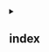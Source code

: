 <details><summary><h2>index</h2></summary>

><details><summary><h2>Progenitor Warframe Table</h2></summary>
>
>| TYPE                                                                                                                                                                                                                                                  | -                                                                                                                                                                                               | -                                                                                                                                                                                               | -                                                                                                                                                                                                         | -                                                                                                                                                                                                    | -                                                                                                                                                                                                    | -                                                                                                                                                                                               | -                                                                                                                                                                                               | -                                                                                                                                                                                          | -                                                                                                                                                                                          | -   |
>| ----------------------------------------------------------------------------------------------------------------------------------------------------------------------------------------------------------------------------------------------------- | ----------------------------------------------------------------------------------------------------------------------------------------------------------------------------------------------- | ----------------------------------------------------------------------------------------------------------------------------------------------------------------------------------------------- | --------------------------------------------------------------------------------------------------------------------------------------------------------------------------------------------------------- | ---------------------------------------------------------------------------------------------------------------------------------------------------------------------------------------------------- | ---------------------------------------------------------------------------------------------------------------------------------------------------------------------------------------------------- | ----------------------------------------------------------------------------------------------------------------------------------------------------------------------------------------------- | ----------------------------------------------------------------------------------------------------------------------------------------------------------------------------------------------- | ------------------------------------------------------------------------------------------------------------------------------------------------------------------------------------------ | ------------------------------------------------------------------------------------------------------------------------------------------------------------------------------------------ | --- |
>| [![DmgImpactSmall64](https://static.wikia.nocookie.net/warframe/images/4/4c/DmgImpactSmall64.png/revision/latest/scale-to-width-down/32?cb=20210326161307)](/wiki/Damage/Impact_Damage) [Impact](/wiki/Damage/Impact_Damage)                          | [![BaruukIcon272](https://static.wikia.nocookie.net/warframe/images/b/b5/BaruukIcon272.png/revision/latest/scale-to-width-down/31?cb=20181219151057)](/wiki/Baruuk) [Baruuk](/wiki/Baruuk)      | [![GaussIcon272](https://static.wikia.nocookie.net/warframe/images/3/34/GaussIcon272.png/revision/latest/scale-to-width-down/31?cb=20191102061637)](/wiki/Gauss) [Gauss](/wiki/Gauss)           | [![GrendelIcon272](https://static.wikia.nocookie.net/warframe/images/1/18/GrendelIcon272.png/revision/latest/scale-to-width-down/31?cb=20191102061815)](/wiki/Grendel) [Grendel](/wiki/Grendel)           | [![RhinoIcon272](https://static.wikia.nocookie.net/warframe/images/8/8d/RhinoIcon272.png/revision/latest/scale-to-width-down/31?cb=20180121174212)](/wiki/Rhino) [Rhino](/wiki/Rhino)                | [![SevagothIcon272](https://static.wikia.nocookie.net/warframe/images/0/0c/SevagothIcon272.png/revision/latest/scale-to-width-down/31?cb=20210414042501)](/wiki/Sevagoth) [Sevagoth](/wiki/Sevagoth) | [![WukongIcon272](https://static.wikia.nocookie.net/warframe/images/6/68/WukongIcon272.png/revision/latest/scale-to-width-down/31?cb=20180121174232)](/wiki/Wukong) [Wukong](/wiki/Wukong)      | [![ZephyrIcon272](https://static.wikia.nocookie.net/warframe/images/1/1d/ZephyrIcon272.png/revision/latest/scale-to-width-down/31?cb=20180121174233)](/wiki/Zephyr) [Zephyr](/wiki/Zephyr)      |
>| [![DmgFireSmall64](https://static.wikia.nocookie.net/warframe/images/3/3b/DmgHeatSmall64.png/revision/latest/scale-to-width-down/32?cb=20210323025835)](/wiki/Damage/Heat_Damage) [Heat](/wiki/Damage/Heat_Damage)                                    | [![ChromaIcon272](https://static.wikia.nocookie.net/warframe/images/6/60/ChromaIcon272.png/revision/latest/scale-to-width-down/31?cb=20180121174115)](/wiki/Chroma) [Chroma](/wiki/Chroma)      | [![EmberIcon272](https://static.wikia.nocookie.net/warframe/images/5/50/EmberIcon272.png/revision/latest/scale-to-width-down/31?cb=20180121174118)](/wiki/Ember) [Ember](/wiki/Ember)           | [![InarosIcon272](https://static.wikia.nocookie.net/warframe/images/3/33/InarosIcon272.png/revision/latest/scale-to-width-down/31?cb=20180121174135)](/wiki/Inaros) [Inaros](/wiki/Inaros)                | [![KullervoIcon272](https://static.wikia.nocookie.net/warframe/images/c/c8/KullervoIcon272.png/revision/latest/scale-to-width-down/31?cb=20230622002515)](/wiki/Kullervo) [Kullervo](/wiki/Kullervo) | [![NezhaIcon272](https://static.wikia.nocookie.net/warframe/images/e/ee/NezhaIcon272.png/revision/latest/scale-to-width-down/31?cb=20180121174155)](/wiki/Nezha) [Nezha](/wiki/Nezha)                | [![ProteaIcon272](https://static.wikia.nocookie.net/warframe/images/6/63/ProteaIcon272.png/revision/latest/scale-to-width-down/31?cb=20200616142026)](/wiki/Protea) [Protea](/wiki/Protea)      | [![VaubanIcon272](https://static.wikia.nocookie.net/warframe/images/d/de/VaubanIcon272.png/revision/latest/scale-to-width-down/31?cb=20180121174227)](/wiki/Vauban) [Vauban](/wiki/Vauban)      | [![WispIcon272](https://static.wikia.nocookie.net/warframe/images/a/a3/WispIcon272.png/revision/latest/scale-to-width-down/31?cb=20210505121139)](/wiki/Wisp) [Wisp](/wiki/Wisp)           |
>| [![DmgColdSmall64](https://static.wikia.nocookie.net/warframe/images/b/b1/DmgColdSmall64.png/revision/latest/scale-to-width-down/32?cb=20210323025839)](/wiki/Damage/Cold_Damage) [Cold](/wiki/Damage/Cold_Damage)                                    | [![FrostIcon272](https://static.wikia.nocookie.net/warframe/images/d/d0/FrostIcon272.png/revision/latest/scale-to-width-down/31?cb=20180121174127)](/wiki/Frost) [Frost](/wiki/Frost)           | [![GaraIcon272](https://static.wikia.nocookie.net/warframe/images/8/84/GaraIcon272.png/revision/latest/scale-to-width-down/31?cb=20180121174128)](/wiki/Gara) [Gara](/wiki/Gara)                | [![HildrynIcon272](https://static.wikia.nocookie.net/warframe/images/1/19/HildrynIcon272.png/revision/latest/scale-to-width-down/31?cb=20210901193927)](/wiki/Hildryn) [Hildryn](/wiki/Hildryn)           | [![RevenantIcon272](https://static.wikia.nocookie.net/warframe/images/0/02/RevenantIcon272.png/revision/latest/scale-to-width-down/31?cb=20181209040330)](/wiki/Revenant) [Revenant](/wiki/Revenant) | [![StyanaxIcon272](https://static.wikia.nocookie.net/warframe/images/c/c3/StyanaxIcon272.png/revision/latest/scale-to-width-down/31?cb=20220907225007)](/wiki/Styanax) [Styanax](/wiki/Styanax)      | [![TitaniaIcon272](https://static.wikia.nocookie.net/warframe/images/e/e8/TitaniaIcon272.png/revision/latest/scale-to-width-down/31?cb=20180121174217)](/wiki/Titania) [Titania](/wiki/Titania) | [![TrinityIcon272](https://static.wikia.nocookie.net/warframe/images/f/f9/TrinityIcon272.png/revision/latest/scale-to-width-down/31?cb=20180121174220)](/wiki/Trinity) [Trinity](/wiki/Trinity) |
>| [![DmgElectricitySmall64](https://static.wikia.nocookie.net/warframe/images/e/ea/DmgElectricitySmall64.png/revision/latest/scale-to-width-down/32?cb=20210323025834)](/wiki/Damage/Electricity_Damage) [Electricity](/wiki/Damage/Electricity_Damage) | [![BansheeIcon272](https://static.wikia.nocookie.net/warframe/images/f/f8/BansheeIcon272.png/revision/latest/scale-to-width-down/31?cb=20180121174113)](/wiki/Banshee) [Banshee](/wiki/Banshee) | [![CalibanIcon](https://static.wikia.nocookie.net/warframe/images/5/55/CalibanIcon.png/revision/latest/scale-to-width-down/31?cb=20211215231357)](/wiki/Caliban) [Caliban](/wiki/Caliban)       | [![ExcaliburIcon272](https://static.wikia.nocookie.net/warframe/images/2/2c/ExcaliburIcon272.png/revision/latest/scale-to-width-down/31?cb=20180121174123)](/wiki/Excalibur) [Excalibur](/wiki/Excalibur) | [![GyreIcon272](https://static.wikia.nocookie.net/warframe/images/6/6d/GyreIcon272.png/revision/latest/scale-to-width-down/31?cb=20220428041640)](/wiki/Gyre) [Gyre](/wiki/Gyre)                     | [![LimboIcon272](https://static.wikia.nocookie.net/warframe/images/a/a7/LimboIcon272.png/revision/latest/scale-to-width-down/31?cb=20180121174139)](/wiki/Limbo) [Limbo](/wiki/Limbo)                | [![NovaIcon272](https://static.wikia.nocookie.net/warframe/images/4/40/NovaIcon272.png/revision/latest/scale-to-width-down/31?cb=20180121174200)](/wiki/Nova) [Nova](/wiki/Nova)                | [![ValkyrIcon272](https://static.wikia.nocookie.net/warframe/images/7/7d/ValkyrIcon272.png/revision/latest/scale-to-width-down/31?cb=20180121174223)](/wiki/Valkyr) [Valkyr](/wiki/Valkyr)      | [![VoltIcon272](https://static.wikia.nocookie.net/warframe/images/9/95/VoltIcon272.png/revision/latest/scale-to-width-down/31?cb=20180121174230)](/wiki/Volt) [Volt](/wiki/Volt)           |
>| [![DmgToxinSmall64](https://static.wikia.nocookie.net/warframe/images/4/4f/DmgToxinSmall64.png/revision/latest/scale-to-width-down/32?cb=20210323025838)](/wiki/Damage/Toxin_Damage) [Toxin](/wiki/Damage/Toxin_Damage)                               | [![AtlasIcon272](https://static.wikia.nocookie.net/warframe/images/0/01/AtlasIcon272.png/revision/latest/scale-to-width-down/31?cb=20180121174110)](/wiki/Atlas) [Atlas](/wiki/Atlas)           | [![DagathIcon272](https://static.wikia.nocookie.net/warframe/images/3/34/DagathIcon272.png/revision/latest/scale-to-width-down/31?cb=20231019020319)](/wiki/Dagath) [Dagath](/wiki/Dagath)      | [![IvaraIcon272](https://static.wikia.nocookie.net/warframe/images/4/4b/IvaraIcon272.png/revision/latest/scale-to-width-down/31?cb=20180121174137)](/wiki/Ivara) [Ivara](/wiki/Ivara)                     | [![KhoraIcon272](https://static.wikia.nocookie.net/warframe/images/0/0f/KhoraIcon272.png/revision/latest/scale-to-width-down/31?cb=20180423191901)](/wiki/Khora) [Khora](/wiki/Khora)                | [![NekrosIcon272](https://static.wikia.nocookie.net/warframe/images/8/8b/NekrosIcon272.png/revision/latest/scale-to-width-down/31?cb=20180121174153)](/wiki/Nekros) [Nekros](/wiki/Nekros)           | [![NidusIcon272](https://static.wikia.nocookie.net/warframe/images/5/5e/NidusIcon272.png/revision/latest/scale-to-width-down/31?cb=20180121174157)](/wiki/Nidus) [Nidus](/wiki/Nidus)           | [![OberonIcon272](https://static.wikia.nocookie.net/warframe/images/1/1c/OberonIcon272.png/revision/latest/scale-to-width-down/31?cb=20180121174207)](/wiki/Oberon) [Oberon](/wiki/Oberon)      | [![SarynIcon272](https://static.wikia.nocookie.net/warframe/images/2/23/SarynIcon272.png/revision/latest/scale-to-width-down/31?cb=20180121174215)](/wiki/Saryn) [Saryn](/wiki/Saryn)      |
>| [![DmgMagneticSmall64](https://static.wikia.nocookie.net/warframe/images/8/83/DmgMagneticSmall64.png/revision/latest/scale-to-width-down/32?cb=20210323025836)](/wiki/Damage/Magnetic_Damage) [Magnetic](/wiki/Damage/Magnetic_Damage)                | [![CitrineIcon272](https://static.wikia.nocookie.net/warframe/images/8/82/CitrineIcon272.png/revision/latest/scale-to-width-down/31?cb=20230215182406)](/wiki/Citrine) [Citrine](/wiki/Citrine) | [![HarrowIcon272](https://static.wikia.nocookie.net/warframe/images/6/68/HarrowIcon272.png/revision/latest/scale-to-width-down/31?cb=20180121174130)](/wiki/Harrow) [Harrow](/wiki/Harrow)      | [![HydroidIcon272](https://static.wikia.nocookie.net/warframe/images/8/8f/HydroidIcon272.png/revision/latest/scale-to-width-down/31?cb=20180121174134)](/wiki/Hydroid) [Hydroid](/wiki/Hydroid)           | [![LavosIcon272](https://static.wikia.nocookie.net/warframe/images/f/f9/LavosIcon272.png/revision/latest/scale-to-width-down/31?cb=20201218203644)](/wiki/Lavos) [Lavos](/wiki/Lavos)                | [![MagIcon272](https://static.wikia.nocookie.net/warframe/images/8/89/MagIcon272.png/revision/latest/scale-to-width-down/31?cb=20180121174145)](/wiki/Mag) [Mag](/wiki/Mag)                          | [![MesaIcon272](https://static.wikia.nocookie.net/warframe/images/0/08/MesaIcon272.png/revision/latest/scale-to-width-down/31?cb=20180121174147)](/wiki/Mesa) [Mesa](/wiki/Mesa)                | [![XakuIcon272](https://static.wikia.nocookie.net/warframe/images/b/be/XakuIcon272.png/revision/latest/scale-to-width-down/31?cb=20200826170409)](/wiki/Xaku) [Xaku](/wiki/Xaku)                | [![YareliIcon272](https://static.wikia.nocookie.net/warframe/images/2/2f/YareliIcon272.png/revision/latest/scale-to-width-down/31?cb=20210706231956)](/wiki/Yareli) [Yareli](/wiki/Yareli) |
>| [![DmgRadiationSmall64](https://static.wikia.nocookie.net/warframe/images/1/1b/DmgRadiationSmall64.png/revision/latest/scale-to-width-down/32?cb=20210323025837)](/wiki/Damage/Radiation_Damage) [Radiation](/wiki/Damage/Radiation_Damage)           | [![AshIcon272](https://static.wikia.nocookie.net/warframe/images/0/0d/AshIcon272.png/revision/latest/scale-to-width-down/31?cb=20180121174108)](/wiki/Ash) [Ash](/wiki/Ash)                     | [![EquinoxIcon272](https://static.wikia.nocookie.net/warframe/images/7/7a/EquinoxIcon272.png/revision/latest/scale-to-width-down/31?cb=20180121174120)](/wiki/Equinox) [Equinox](/wiki/Equinox) | [![GarudaIcon272](https://static.wikia.nocookie.net/warframe/images/8/8f/GarudaIcon272.png/revision/latest/scale-to-width-down/31?cb=20181110001450)](/wiki/Garuda) [Garuda](/wiki/Garuda)                | [![LokiIcon272](https://static.wikia.nocookie.net/warframe/images/0/0e/LokiIcon272.png/revision/latest/scale-to-width-down/31?cb=20180121174142)](/wiki/Loki) [Loki](/wiki/Loki)                     | [![MirageIcon272](https://static.wikia.nocookie.net/warframe/images/d/d6/MirageIcon272.png/revision/latest/scale-to-width-down/31?cb=20180121174150)](/wiki/Mirage) [Mirage](/wiki/Mirage)           | [![NyxIcon272](https://static.wikia.nocookie.net/warframe/images/9/93/NyxIcon272.png/revision/latest/scale-to-width-down/31?cb=20180121174204)](/wiki/Nyx) [Nyx](/wiki/Nyx)                     | [![OctaviaIcon272](https://static.wikia.nocookie.net/warframe/images/7/7f/OctaviaIcon272.png/revision/latest/scale-to-width-down/31?cb=20180121174209)](/wiki/Octavia) [Octavia](/wiki/Octavia) | [![QorvexIcon272](https://static.wikia.nocookie.net/warframe/images/8/8f/QorvexIcon272.png/revision/latest/scale-to-width-down/31?cb=20231214120354)](/wiki/Qorvex) [Qorvex](/wiki/Qorvex) | [![VorunaIcon272](https://static.wikia.nocookie.net/warframe/images/3/3c/VorunaIcon272.png/revision/latest/scale-to-width-down/31?cb=20221130191427)](/wiki/Voruna) [Voruna](/wiki/Voruna) |
>
></details>
>
>---
>
><details><summary><h2>Kuva Lich Weapons</h2></summary>
>
>> <details><summary><h3>Selecting a Kuva Lich weapon</h3></summary>
>>
>> - Finish The War Within quest to unlock Kuva Liches
>> - If you're farming for a specific weapon, choose a Progenitor Warframe based on the table above
>> - Start a Level 20+ Grineer Mission. Cassini Capture on Saturn is popular
>> - The timer starts when the light flicker, this can be immediately on start or during the mission
>> - On Capture missions, the lights wont flicker until after the mission target has been successfully captured
>> - Kill 10 Grineer within 1 minute to trigger a Kuva Larvaling (Below)
>> - When a Kuva Larvaling is killed they will display a weapon above their head
>> - If its the weapon you want, hold Q to execute the Lich, complete the mission and extract normally
>> - If its not the weapon you want, complete the Mission and extract normally to try again
>>
>> </details>
>>
>> ---
>>
>> <details><summary><h3>Unlocking the Kuva Lich weapon</h3></summary>
>>
>> - On creation of a Kuva Lich, they generate a random passphrase of 3 different Requiems
>> - To spawn the Lich, you'll need to execute thralls in Kuva Lich missions
>> - Players must slot the matching Requiem Mods in their Parazon and defeat the Lich until they find the correct order
>> - Always place an Oull requiem mod in the first slot of your paragon, as it acts as a wildcard (Guaranteed success on the first try)
>> - Start on Earth, select any mission with the Lich icon (higher level)
>> - Play through the missions, executing thralls along the way to draw out your Kuva Lich
>> - Once your Kuva Lich has spawned:
>>   - Down the Kuva Lich without executing until you've revealed your first 2 Requiem Murmurs
>>   - Slot the 2 known murmurs in the first 2 slots and an Oull (wildcard) in the third slot
>>   - Down the Kuva Lich and execute it
>>     - If the first mod is wrong, swap it with the second slot
>>     - If the first mod is right and the second mod is wrong, swap the second mod to the third slot
>>   - Down the Kuva Lich and execute it
>>     - If the first mod is wrong, swap it with the third slot
>>   - Down the Kuva Lich and execute it
>>     - You should now have all 3 mods in the correct order
>>
>> </details>
>>
>> ---
>>
>> <details><summary><h3>Buying a Kuva Lich contract</h3></summary>
>>
>> - You can buy Kuva Lich contracts on [Warframe.Market](https://warframe.market/auctions) to skip the Larvaling farm
>> - Find the Lich you want to buy
>> - Meet the seller in the Crimson Branch room of a Dojo
>> - Complete the trade to activate the Lich
>>
>> </details>
>>
>> ---
>>
>> <details><summary><h3>Kuva Lich Images</h3></summary>
>>
>> |                         Male Larvaling                         |                         Female Larvaling                         |
>> | :------------------------------------------------------------: | :--------------------------------------------------------------: |
>> | <img src="./img/warframe/kuva/maleLarvaling.webp" width="100"> | <img src="./img/warframe/kuva/femaleLarvaling.webp" width="100"> |
>>
>> </details>
>
></details>
>
>---
>
><details><summary><h2>Sisters Of Parvos Weapons</h2></summary>
>
>> <details><summary><h3>Selecting a Tenet Weapon</h3></summary>
>>
>> - Finish The War Within and Call of the Tempestarii questlines
>> - If you're farming for a specific weapon, choose a Progenitor Warframe based on the table above
>> - Start a Level 20+ Corpus Mission. Hydra Capture on Pluto is popular
>> - Find the Granum Void (Golden Hand) and start a Zenith Crown
>> - If you don't have a Zenith Crown, wait 3 to 6 minutes for a Treasurer to spawn and kill them to gain one
>> - Complete the Granum Void to spawn a Candidate
>> - When a Candidate is killed they will display a weapon above their head
>> - If its the weapon you want, hold Q to execute the candidate, complete the mission and extract normally
>> - If its not the weapon you want, complete the Mission and extract normally to try again
>>
>> </details>
>>
>> ---
>>
>> <details><summary><h3>Unlocking a Tenet Weapon</h3></summary>
>>
>> - On creation of a Candidate, they generate a random passphrase of 3 different Requiems
>> - Defeating Candidates will reveal the Requiems for their passphrase, but not the order
>> - Players must slot the matching Requiem Mods in their Parazon and defeat the candidate until they find the correct order
>> - Always place an Oull requiem mod in the first slot of your paragon, as it acts as a wildcard (Guaranteed success on the first try)
>>
>> </details>
>>
>> ---
>>
>> <details><summary><h3>Buying a candidate contract</h3></summary>
>>
>> - You can buy candidate contracts on [Warframe.Market](https://warframe.market/auctions) to skip the candidate farm
>> - Find the candidate you want to buy
>> - Meet the seller in the Crimson Branch room of a Dojo
>> - Complete the trade to activate the candidate
>>
>> </details>
>>
>> ---
>>
>> <details><summary><h3>Sisters Of Parvos Images</h3></summary>
>>
>> |                           Treasurer                           |                          Zenith Granum Crown                          |                         Granum Void Hand Tribute                          |
>> | :-----------------------------------------------------------: | :-------------------------------------------------------------------: | :-----------------------------------------------------------------------: |
>> | <img src="./img/warframe/sisters/treasurer.webp" width="100"> | <img src="./img/warframe/sisters/zenithGranumCrown.webp" width="100"> | <img src="./img/warframe/sisters/granumVoidHandTribute.webp" width="100"> |
>>
>> </details>
>
></details>
>
>---
>
><details><summary><h2>Incarnon Weapons and Genesis</h2></summary>
>
>> <details><summary><h3>Incarnon Weapons</h3></summary>
>>
>> - Finish the "Angels of the Zariman" questline to unlock access to Incarnon weapons.
>> - Visit Cavalero located in the Chrysalith aboard the Zariman. He is the vendor for Incarnon weapons.
>> - Exchange Holdfasts, a form of standing earned through Zariman activities, for Incarnon weapons with Cavalero.
>>
>> </details>
>>
>> ---
>>
>> <details><summary><h3>Incarnon Genesis</h3></summary>
>>
>> - Review the [Reward Rotation](https://warframe.fandom.com/wiki/Incarnon#Reward_Rotation) to know which Genesis Adapters are available that week.
>> - From the Orbiter's star chart, locate and click the Duvari icon (resembles a metal head) at the top right corner to open the Duvari menu.
>> - Within the Duvari menu, choose two Genesis Adapters you wish to aim for during the week
>> - Complete "The Circuit" missions on the Steel Path difficulty level to earn Genesis Adapters as rewards, specifically at the 5th and 10th tiers.
>> - After receiving a Incarnon Genesis Adapter, visit Cavalero located in the Chrysalith aboard the Zariman to Evolve your weapons
>>
>> </details>
>
></details>
>
>---
>
><details><summary><h2>Helminth Farming Locations</h2></summary>
>
>> <details><summary><h3>Bile</h3></summary>
>>
>> | Resource                    | Best Farming Location(s)                            | Additional Notes                                                                                                        |
>> | --------------------------- | --------------------------------------------------- | ----------------------------------------------------------------------------------------------------------------------- |
>> | Aggristone                  | -                                                   | -                                                                                                                       |
>> | Ariette Scale               | -                                                   | -                                                                                                                       |
>> | Antiserum Injector Fragment | Infested Salvage missions (Oestrus, Eris)           | Use Nekros with Desecrate, Hydroid with Pilfering Swarm, or Khora with Pilfering Strangledome for increased drop rates. |
>> | Argon Crystal               | Void missions (any)                                 | Best farmed in missions like Capture for quick runs. Argon Crystals decay over time, so use them quickly.               |
>> | Cryotic                     | Excavation missions (any planet)                    | Longer missions yield more Cryotic. Consider using frames like Frost, Limbo, or Gara for defense.                       |
>> | Diluted Thermia             | Thermia Fractures on Orb Vallis (Venus)             | Available during the "Operation: Buried Debts" event. Collect and close Thermia Fractures.                              |
>> | Enigma Gyrum                | -                                                   | -                                                                                                                       |
>> | Isos                        | Railjack missions, specifically in the Veil Proxima | Farming in higher-level Railjack missions increases the drop rate.                                                      |
>> | Javlok Capacitor            | Incursions in the Plains of Eidolon (Earth)         | Random drop from enemy units during Incursions.                                                                         |
>> | Morphics                    | Mars, Mercury, Pluto, and Europa                    | War, Mars and Apollodorus, Mercury are good farming spots. Use frames with loot abilities for better efficiency.        |
>> | Nav Coordinate              | Assassination missions, Orokin Derelict missions    | Common in the reward pool for these mission types.                                                                      |
>> | Omega Isotope               | Planets where a Fomorian event is active            | Drop from any mission on a planet under invasion.                                                                       |
>> | Orokin Cipher               | Orokin Derelict Vaults                              | Requires a Dragon Key to access vaults. Random chance to obtain Ciphers from the vaults.                                |
>> | Rune Marrow                 | -                                                   | -                                                                                                                       |
>> | Somatic Fibers              | Lua (The Moon)                                      | Drops from Sentients. Farming during missions like Crossfire Exterminate can yield good results.                        |
>> | Thermal Sludge              | Orb Vallis (Venus)                                  | Found in containers and as environmental pickups. Good spots are around the outskirts of Fortuna and industrial areas.  |
>> | Ticor Plate                 | Railjack missions, specifically in the Veil Proxima | Higher-level Railjack missions have a better drop rate.                                                                 |
>> | Vainthorn                   | -                                                   | -                                                                                                                       |
>> | Voidgel Orb                 | Void Storm missions in Railjack                     | Drops from enemies and crates during Void Storms.                                                                       |
>>
>> </details>
>>
>> ---
>>
>> <details><summary><h3>Biotics</h3></summary>
>>
>> | Resource             | Best Farming Location(s)                       | Additional Notes                                             |
>> | -------------------- | ---------------------------------------------- | ------------------------------------------------------------ |
>> | Connla Sprout        | Cambion Drift (Deimos)                         | Found in the wild, especially around bodies of water.        |
>> | Dracroot             | Cambion Drift (Deimos)                         | Commonly found in the wild across Deimos.                    |
>> | Dusklight Sarracenia | Ceres, in swampy waters                        | Best found in the Grineer Shipyard missions.                 |
>> | Eevani               | -                                              | -                                                            |
>> | Frostleaf            | On the ground in any cold environment on Venus | Look around the edges of cliffs and in open areas.           |
>> | Ganglion             | Cambion Drift (Deimos)                         | Dropped by Deimos enemies and found in the environment.      |
>> | Gorgaricus Spore     | Orb Vallis (Venus)                             | Found in caves and around mushroom patches.                  |
>> | Kovnik               | -                                              | -                                                            |
>> | Lunar Pitcher        | Lua                                            | Spawns in and around the Orokin structures.                  |
>> | Maprico              | Plains of Eidolon (Earth)                      | Found on trees in the Plains.                                |
>> | Moonlight Dragonlily | Plains of Eidolon (Earth) - night              | Found near water bodies during the night.                    |
>> | Moonlight Jadeleaf   | Plains of Eidolon (Earth) - night              | Grows in grassy areas during the night.                      |
>> | Moonlight Threshcone | Plains of Eidolon (Earth) - night              | Found in forested areas during the night.                    |
>> | Mytocardia Spore     | Orb Vallis (Venus)                             | Found in the caves of Orb Vallis.                            |
>> | Nistlepod            | Plains of Eidolon (Earth)                      | Grows on trees, especially near Grineer outposts.            |
>> | Pustulite            | Cambion Drift (Deimos)                         | Dropped by enemies and found in the environment.             |
>> | Ruk's Claw           | Grineer Asteroid missions (e.g., Mars)         | Grows in patches on the ground in Grineer Asteroid tilesets. |
>> | Silphsela            | -                                              | -                                                            |
>> | Sunlight Dragonlily  | Plains of Eidolon (Earth) - day                | Found near water bodies during the day.                      |
>> | Sunlight Jadeleaf    | Plains of Eidolon (Earth) - day                | Grows in grassy areas during the day.                        |
>> | Sunlight Threshcone  | Plains of Eidolon (Earth) - day                | Found in forested areas during the day.                      |
>> | Tasoma Extract       | -                                              | -                                                            |
>> | Tepa Nodule          | Cambion Drift (Deimos)                         | Found in the wild, often in areas with infestation presence. |
>> | Ueymag               | -                                              | -                                                            |
>> | Vestan Moss          | Asteroid missions, like those on Mercury       | Look on shaded rock walls in outdoor areas.                  |
>> | Yao Shrub            | -                                              | -                                                            |
>>
>> </details>
>>
>> ---
>>
>> <details><summary><h3>Calx</h3></summary>
>>
>> | Resource                | Best Farming Location(s)                             | Additional Notes                                                                                                      |
>> | ----------------------- | ---------------------------------------------------- | --------------------------------------------------------------------------------------------------------------------- |
>> | Asterite                | Railjack missions, particularly in the Veil Proxima  | Farming in higher-level Railjack missions increases the drop rate.                                                    |
>> | Belric Crystal Fragment | -                                                    | -                                                                                                                     |
>> | Cubic Diodes            | Corpus Ship missions, especially on Europa           | Dropped by Eximus units on Corpus ships. Best farmed during Eximus Stronghold Sortie missions for higher spawn rates. |
>> | Gallos Rods             | Railjack missions, particularly around Earth Proxima | Found in containers and as drops from enemies in Railjack missions.                                                   |
>> | Grokdrul                | Plains of Eidolon (Earth)                            | Can be collected from Grokdrul Drums in Grineer camps.                                                                |
>> | Hexenon                 | Jupiter, especially the Gas City rework tileset      | Farmable from enemies and containers on Jupiter. Io, Jupiter is a popular spot for Hexenon farming.                   |
>> | Iradite                 | Plains of Eidolon (Earth)                            | Found in the wild, especially in higher-level areas of the Plains. Break iradite formations.                          |
>> | Lucent Teroglobe        | Cambion Drift (Deimos)                               | Dropped by enemies and found in the environment.                                                                      |
>> | Nacreous Pebble         | -                                                    | -                                                                                                                     |
>> | Nullstones              | Void missions                                        | Dropped by enemies and found in containers within the Void.                                                           |
>> | Rania Crystal Fragment  | -                                                    | -                                                                                                                     |
>> | Rubedo                  | Phobos, Earth, Pluto, Europa, Sedna, and Orokin Void | Higher drop rates in Void missions. Tycho, Lua is also a popular spot due to high enemy density.                      |
>>
>> </details>
>>
>> ---
>>
>> <details><summary><h3>Oxides</h3></summary>
>>
>> | Resource    | Best Farming Location(s)                                            | Additional Notes                                                                                               |
>> | ----------- | ------------------------------------------------------------------- | -------------------------------------------------------------------------------------------------------------- |
>> | Alloy Plate | Venus, Ceres, Jupiter, Sedna                                        | Can be efficiently farmed in missions with high enemy density, such as Defense and Survival missions.          |
>> | Carbides    | Shipyard missions on Ceres, particularly against the Grineer        | Dropped by Eximus units on Ceres. Best farmed during Eximus Stronghold Sortie missions for higher spawn rates. |
>> | Ferrite     | Mercury, Earth, Neptune, Orokin Void                                | High quantities can be found in Void missions. Capture missions are quick and can yield a good amount.         |
>> | Gallium     | Mars, Uranus                                                        | Low drop rate but can be farmed efficiently on Uranus due to a higher number of boss and rare enemy spawns.    |
>> | Maw Fang    | -                                                                   | -                                                                                                              |
>> | Oxium       | Corpus missions, especially on Jupiter and Pluto                    | Oxium Ospreys are the primary source. Io, Jupiter is a popular farming location.                               |
>> | Salvage     | Mars, Jupiter, Sedna                                                | Large quantities can be gathered in endless missions on these planets.                                         |
>> | Tellurium   | Ophelia on Uranus                                                   | Rare resource that can drop in Archwing missions or Uranus Sealab tiles.                                       |
>> | Titanium    | Railjack missions, particularly in Earth Proxima and Saturn Proxima | Farming in Railjack missions yields a good amount. Breaking down wreckage also grants Titanium.                |
>>
>> </details>
>>
>> ---
>>
>> <details><summary><h3>Pheromones</h3></summary>
>>
>> | Resource            | Best Farming Location(s)                       | Additional Notes                                                                                |
>> | ------------------- | ---------------------------------------------- | ----------------------------------------------------------------------------------------------- |
>> | Chitinous Husk      | Cambion Drift (Deimos)                         | Dropped by Deimos enemies, particularly the tougher variants.                                   |
>> | Infected Palpators  | Cambion Drift (Deimos)                         | Dropped by infested enemies on Deimos.                                                          |
>> | Lamentus            | -                                              | -                                                                                               |
>> | Mutagen Sample      | Orokin Derelict, Eris, Deimos                  | Best farmed in the Orokin Derelict and Eris. Clan Dojo research resource.                       |
>> | Nano Spores         | Saturn, Neptune, Eris, Orokin Derelict         | High quantities can be farmed in Survival, Defense, or Infested Salvage missions.               |
>> | Neurodes            | Earth, Eris, Lua, Deimos                       | Lua's Plato mission is a popular spot due to frequent Eximus spawns.                            |
>> | Plastids            | Saturn, Uranus, Phobos, Pluto, Eris            | Survival missions on Saturn and Uranus are good for farming Plastids.                           |
>> | Pulsating Tubercles | Cambion Drift (Deimos)                         | Dropped by Deimos enemies. Rare resource.                                                       |
>> | Severed Bile Sac    | Cambion Drift (Deimos)                         | Dropped by Deimos enemies. Rare resource.                                                       |
>> | Thrax Plasm         | Zariman Ten Zero                               | Dropped by enemies in Zariman missions.                                                         |
>> | Lua Thrax Plasm     | Lua, during Zariman-related missions or events | A variant of Thrax Plasm, specific to Lua during certain missions or events related to Zariman. |
>>
>> </details>
>>
>> ---
>>
>> <details><summary><h3>Synthetics</h3></summary>
>>
>> | Resource          | Best Farming Location(s)                                                  | Additional Notes                                                                                    |
>> | ----------------- | ------------------------------------------------------------------------- | --------------------------------------------------------------------------------------------------- |
>> | Aucrux Capacitors | -                                                                         | -                                                                                                   |
>> | Circuits          | Venus, Ceres, Kuva Fortress                                               | Endless missions on these planets can provide a steady supply.                                      |
>> | Control Module    | Neptune, Europa, Void                                                     | The Void is a reliable source, with missions like Survival and Defense being particularly fruitful. |
>> | Cryptographic ALU | Corpus Ship Sabotage missions (Ice Planet) during Razorback Armada events | Obtained by destroying Corpus Ship security nodes. Only drops during the Razorback Armada invasion. |
>> | Detonite Ampule   | Grineer missions                                                          | Common drop from Grineer enemies.                                                                   |
>> | Entrati Lanthorn  | -                                                                         | -                                                                                                   |
>> | Fieldron Sample   | Corpus missions                                                           | Common drop from Corpus enemies.                                                                    |
>> | Komms             | -                                                                         | -                                                                                                   |
>> | Neural Sensors    | Jupiter, Kuva Fortress                                                    | Alad V on Jupiter is a popular boss for Neural Sensor farming.                                      |
>> | Orokin Cell       | Tethys on Saturn                                                          | Sargas Ruk on Saturn, dies fast to Ignis Wraith                                                     |
>> | Polymer Bundle    | Mercury, Venus, Uranus                                                    | Dark Sector missions on Uranus, such as Assur, offer increased drop rates.                          |
>> | Saggen Pearl      | Cambion Drift (Deimos)                                                    | Found in the wild, particularly in the exocrine of Deimos. Rare resource.                           |
>>
>> </details>
>>
>> ---
>>
>> <details><summary><h3>Sentient Ap3etite</h2></summary>
>>
>> | Resource                  | Best Farming Location(s)                                                   | Additional Notes                                                                                                      |
>> | ------------------------- | -------------------------------------------------------------------------- | --------------------------------------------------------------------------------------------------------------------- |
>> | Anomaly Shard             | Veil Proxima during Sentient Anomaly in the Railjack missions              | Anomaly Shards are collected from the Sentient Ship that appears in the Veil Proxima for a limited time.              |
>> | Cetus Wisp                | Plains of Eidolon near bodies of water                                     | Best farmed at night or using a loot radar to spot them more easily. They spawn around the edges of lakes and ponds.  |
>> | Intact Sentient Core      | Plains of Eidolon from Vomvalysts and other Sentient enemies               | Commonly dropped by Vomvalysts upon defeat. Nighttime on the Plains is the best time to farm these.                   |
>> | Exceptional Sentient Core | Plains of Eidolon from Sentient enemies                                    | Higher chance of drop from stronger Sentients encountered during nighttime or within the Lua missions.                |
>> | Flawless Sentient Core    | Plains of Eidolon from Sentient enemies, particularly during Eidolon hunts | Dropped by stronger Sentient enemies; Eidolon Teralyst, Gantulyst, and Hydrolyst hunts provide these more frequently. |
>> | Eidolon Shard             | Plains of Eidolon from Eidolon Teralyst, Gantulyst, Hydrolyst              | Obtained by defeating Eidolons on the Plains of Eidolon. Requires completion of The War Within quest to collect.      |
>>
>> </details>
>>
>> ---
>
></details>
>
>---
>
><details><summary><h2>Arcon Shards</h2></summary>
>
>A permanent upgrade item taken from Archons and used by the Helminth to further enhance a Warframe
>
>- Complete the Veilbreaker quest
>- Install the Helminth Archon Shard Segment
>- Archon Shards are awarded from Archon Hunts (1), Netracell (5) and Chipper (1)
>  - Archon Hunts are multi-stage missions in a battle against Narmer forces to defeat Pazuul's Archons, accessed from the archon hunts tab on the star chart
>  - Netracell is a repeatable mission that can be replayed up to 5 times per week for rewards
>  - Chipper is a merchant that appears in the Drifter Camp after reaching Rank 2 with the Kahl's Garrison Syndicate. Archon Shards become available in their shop after reaching Rank 5 with the Kahl's Garrison syndicate. Cost 90 Stock.
>- Archon Shards have an 80% chance of being a normal variant and 20% of being Tauforged
>- Topaz, Violet, and Emerald Archon Shards are only obtainable through Coalescent Fusion
>  - Topaz: Crimson + Amber
>  - Violet: Crimson + Azure
>  - Emerald: Amber + Azure
>
></details>
>
>---
>
><details><summary><h2>Titania Loot Box Farming</h2></summary>
>
>- Subsume Nova's Null Star ability onto Titania
>- Equip the Neutron Star augment mod (this is how we break boxes)
>- Build for +Range and Efficiency
>  - 175 Efficiency
>  - 265 Range (Companion Vacuum is 11.5M, Neutron Star is 21.2M)
>  - 70% Strength (Needed to break boxes in a single cast)
>- Use Razorwing to keep moving while you cast Null Star to break boxes
>  <img src="./img/warframe/builds/titaniaNeutronStar.jpeg" width="100%">
>
></details>
>
>---
>
><details><summary><h2>Alecaframe - Warframe companion app</h2></summary>
>
>> <details><summary><h3>Installing Alecaframe</h3></summary>
>>
>> Alecaframe is a companion app for warframe that makes it easier to track your progress, increase your mastery rank and craft, buy and sell items.
>>
>> - Install [Alecaframe](https://www.alecaframe.com/)
>> - Link your [Warframe.Market](Warframe.Market) account in the settings
>> - Launch Warframe and ensure your progress is sync'd with Alecaframe
>>
>> </details>
>>
>> ---
>>
>> <details><summary><h3>Debloating Overwolf</h3></summary>
>>
>> Overwolf is an addon platform that works with developers to ensure mods are TOS compliant and not bannable. The drawback of Overwolf is that it is resource heavy and using tracking and advertising within its overlay. Luckily, we can mitigate most of this by blocking its access to the internet. For this, we'll use "Simplewall", which is a free open-source extension of the native windows firewall that allows us to quickly allow/deny specific applcations internet access.
>>
>> - Fully close out of Alecaframe and Overwolf, ensure its not running on the taskbar and task manager
>> - Install [Simplewall](https://github.com/henrypp/simplewall/releases)
>> - In Simplewall, click the "Enable Filters" button
>> - Once enabled, a notification will be displayed any time a new application tries to access the internet for the first time
>> - Launch Overwolf and the Alecaframe addon
>> - When any Overwolf component requests internet access, you can permantently deny it
>> - Ensure "Alecaframe.exe" is granted access when it requests. If you block it by mistake you can Allow it form the list in Simplewall.
>>
>> </details>
>
></details>
>
>---
>
><details><summary><h2>Arcane Mod Farming</h2></summary>
>
>- Zariman, Tuvul Commons, Void Cascade Mission Type
>- Farm Thrax enemies to drop Arcanes using a Mod Drop Chance Booster
>  - Mod Drop Chance Booster is a 3-day booster can be obtained as a reward from Sorties, Archon Hunts, and the Steel Path track of The Circuit
>  - It's also offered as a periodic item for sale by Baro Ki'Teer, costing 500 Orokin Ducats and 175,000 to purchase
>- Buy Arcanes using Cavalero Standing
>- Dissolve junk arcanes for Vosfor
>- Trade Vosfor to Loid for Arcanes
>- Rank Up Arcanes
>
></details>
>
>---
>
><details><summary><h2>Kahl Garrison Missions</h2></summary>
>
>> <details><summary><h3>Sneaky Sabotage Speedrun</h2></summary>
>>
>> |                                                                                                                                                                   |
>> | ----------------------------------------------------------------------------------------------------------------------------------------------------------------- |
>> | Console (Marked) &emsp;\|&emsp; Deactivate Right Barrier                                                                                                          |
>> | Console (Marked) &emsp;\|&emsp; Deactivate Left Magnalock &emsp;\|&emsp; Deactivate Right Barrier &emsp;\|&emsp; Change To Right Camera                           |
>> | Deactivate Left Barrier &emsp;\|&emsp; Exit                                                                                                                       |
>> | Exit Door &emsp;\|&emsp; Turn Left &emsp;\|&emsp; Jump Over Railing &emsp;\|&emsp;                                                                                |
>> | Stairs Immediately To The Right &emsp;\|&emsp; Hack Console &emsp;\|&emsp; Jump Down &emsp;\|&emsp; Left Door                                                     |
>> | Console &emsp;\|&emsp; Deactivate Barrier &emsp;\|&emsp; Exit Room &emsp;\|&emsp; Turn Right                                                                      |
>> | Go Up Stairs &emsp;\|&emsp; Turn Right &emsp;\|&emsp; Go Down Stairs &emsp;\|&emsp; Jump Over Railing                                                             |
>> | Continue Straight &emsp;\|&emsp; Down Stairs &emsp;\|&emsp; Up Stairs &emsp;\|&emsp; Hack Console                                                                 |
>> | Turn Left &emsp;\|&emsp; Jump Railing &emsp;\|&emsp; Climb Wall &emsp;\|&emsp; Fall Down                                                                          |
>> | Hack Console &emsp;\|&emsp; Turn Left &emsp;\|&emsp; Activate Elevator &emsp;\|&emsp; Run Towards Blinking Light                                                  |
>> | Continue Straight To Room &emsp;\|&emsp; Activate Console &emsp;\|&emsp; Deactivate Barrier &emsp;\|&emsp; 180° Deactivate Magnalock                              |
>> | Run To Marked Console &emsp;\|&emsp; Hack Console &emsp;\|&emsp; Run On Left Sloped Wall &emsp;\|&emsp; Double Jump Up To High Ledge                              |
>> | Follow Sstairs On Left &emsp;\|&emsp; Enter Room On Left &emsp;\|&emsp; Activate Console &emsp;\|&emsp;                                                           |
>> | Right Camera &emsp;\|&emsp; Up Activate Drone &emsp;\|&emsp; Change Symbols To Match Their Connected Door Symbol (Follow Lines) &emsp;\|&emsp; Run Boot Sequence  |
>> | Exit &emsp;\|&emsp; Grab Gun &emsp;\|&emsp; Move To 60m Marked Objective &emsp;\|&emsp; Activate Console                                                          |
>> | Turn Right &emsp;\|&emsp; Keep Running Staight To Far End Of Long Hall &emsp;\|&emsp; Freeze Boss With Barrel &emsp;\|&emsp; Repeat Each Phase: G, 1, 1, 3, Shoot |
>>
>> </details>
>
></details>
>
>---
>
><details><summary><h2>Vendor Weapon Mastery</h2></summary>
>
>> <details><summary><h3>Cetus - Plains of Eidolon (Earth)</h3></summary>
>>
>> - Hok's Anvil: Hok offers Zaw components, which can be assembled into melee weapons
>>   - Resources Required: Ostron Standing, plus various resources found in the Plains of Eidolon like Fish Parts, Ores, and Wisps.
>> - The Quills: Offers Amp parts used to assemble Amps for your Operator. Each unique Amp configuration contributes to Mastery.
>>   - Resources Required: Quill Standing, Sentient Cores.
>>
>> </details>
>>
>> ---
>>
>> <details><summary><h3>Fortuna - Orb Vallis (Venus)</h3></summary>
>>
>> - Rude Zuud's: Sells Kitgun components, which can be combined into custom secondary weapons.
>>   - Resources Required: Solaris United Standing, plus Fortuna resources like Gems and Fish Parts.
>> - Legs: Offers MOA companions, with each unique MOA chassis contributing to Mastery.
>>   - Resources Required: Solaris United Standing, plus specific resources found in Orb Vallis.
>> - Little Duck: Provides components for Railjack, Amp upgrades and Arcanes for Operators. While not all items directly contribute to Mastery, Amp parts do.
>>   - Resources Required: Vox Solaris Standing, Toroids.
>>
>> </details>
>>
>> ---
>>
>> <details><summary><h3>Necralisk - Deimos (Cambion Drift)</h3></summary>
>>
>> - Father: Sells components for Kitguns (primary versions) and Necramechs.
>>   - Resources Required: Entrati Standing, plus Deimos resources like Scintillant and Cryptographic Alu.
>> - Son: Offers conservation tags in exchange for Predasite and Vulpaphyla companions, which can be "revivificated" for Mastery.
>>   - Resources Required: Entrati Standing, Conservation Tags, and specific resources for revivification.
>>
>> </details>
>>
>> ---
>>
>> <details><summary><h3>Dojo - Clan Dojo</h3></summary>
>>
>> - Research Labs (Tenno Lab, Bio Lab, Chem Lab, Energy Lab, and Orokin Lab): Provide blueprints for weapons, Warframes, and Archwings. Crafting and leveling these items contribute to Mastery.
>>   - Resources Required: Various resources for research and crafting, plus Clan Contributions.
>>
>> </details>
>>
>> ---
>>
>> <details><summary><h3>The Steel Path Honors - Teshin (Relay Stations)</h3></summary>
>>
>> - Teshin: Sells unique items and cosmetics for Steel Path, including some weapons.
>>   - Resources Required: Steel Essence.
>>
>> </details>
>
></details>
>
>---
>
><details><summary><h2>Things To Do Next</h2></summary>
>
>> <details><summary><h3>Farm Cetus Wisp (Cetus, Earth)</h2></summary>
>>
>> - Use Loot detector mods
>> - Fly around the edge of water to find Cetus Wisps
>> - Fly into the wisp to catch it
>>
>> </details>
>>
>> <details><summary><h3>Craft Crescent Vulpaphyla (Cambion Drift, Deimos)</h2></summary>
>>
>> - Capture during Vome cycle
>> - Ivara, Preparation, Energy Regen, Energy Nexus, Prowl, Achwing
>> - Equip Tranquilizer, Equip Vulpaphyla Lure, Track On Map
>> - Find start, follow tracks, use lure (no skill check), wait for response, look in direction of sound
>> - Use lure again (skill check), Shoot with Tranquilizer, Capture
>>
>> </details>
>>
>> <details><summary><h3>Trade Resources For Debt Bonds (Orb Vallis, Venus)</h2></summary>
>>
>> - Use Titania farming build
>>   - Fly around Orb Vallis gathering resources
>>   - Trade resurces to NPC for Debt Bonds
>>   - Trade debt bonds to other NPC for Standing/Rank
>>
>> </details>
>>
>> <details><summary><h3>Farm All Of The Kuva Weapons</h2></summary>
>>
>> - Buy the contract on [Warframe.Market](warframe.market)
>>   - See [Kuva Lich Guide](#kuva-lich-weapons)
>>
>> </details>
>>
>> <details><summary><h3>Farm All Of The Sisters Of Parvos Weapons</h2></summary>
>>
>> - Buy the contract on [Warframe.Market](warframe.market)
>>   - See [Sisters Of Parvos Guide](#sisters-of-parvos-weapons)
>>
>> </details>
>>
>> <details><summary><h3>Farm The Circuit Steel Path For Incarnon Adapters</h2></summary>
>>
>> </details>
>>
>> <details><summary><h3>Craft Incarnon weapons</h2></summary>
>>
>> - Buy blueprints on [Warframe.Market](warframe.market)
>> - Farm resources on Zariman
>>
>> </details>
>>
>> <details><summary><h3>Farm Incarnon weapon Evolutions</h2></summary>
>>
>> - Complete weapon challenges to unlock the 4 weapon evolutions
>>
>> </details>
>
></details>

</details>
